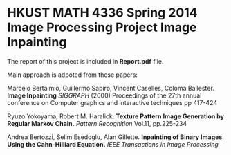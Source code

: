 HKUST MATH 4336 Spring 2014 Image Processing Project 
Image Inpainting
================

The report of this project is included in **Report.pdf** file.

Main approach is adpoted from these papers:

Marcelo Bertalmio, Guillermo Sapiro, Vincent Caselles, Coloma Ballester. **Image Inpainting** *SIGGRAPH* (2000) Proceedings of the 27th annual conference on Computer graphics and interactive techniques pp 417-424

Ryuzo Yokoyama, Robert M. Haralick. **Texture Pattern Image Generation by Regular Markov Chain.** *Pattern Recognition* Vol.11, pp.225-234

Andrea Bertozzi, Selim Esedoglu, Alan Gillette. **Inpainting of Binary Images Using the Cahn-Hilliard Equation.** *IEEE Transactions in Image Processing*
